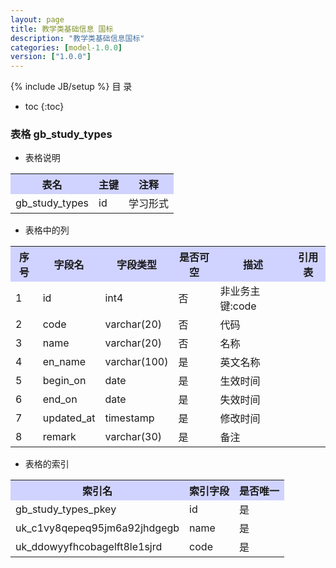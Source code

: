```yaml
---
layout: page
title: 教学类基础信息 国标
description: "教学类基础信息国标"
categories: [model-1.0.0]
version: ["1.0.0"]
---
```

{% include JB/setup %}
 目  录

* toc
{:toc}



### 表格 gb_study_types

  * 表格说明

<table class="table table-bordered table-striped table-condensed">
<tr><th style="background-color:#D0D3FF">表名</th><th style="background-color:#D0D3FF">主键</th><th style="background-color:#D0D3FF">注释</th>  </tr>
<tr><td>gb_study_types</td><td>id</td><td>学习形式</td>  </tr>
</table>

  * 表格中的列

<table class="table table-bordered table-striped table-condensed">
<tr><th style="background-color:#D0D3FF">序号</th><th style="background-color:#D0D3FF">字段名</th><th style="background-color:#D0D3FF">字段类型</th><th style="background-color:#D0D3FF">是否可空</th><th style="background-color:#D0D3FF">描述</th><th style="background-color:#D0D3FF">引用表</th>  </tr>
<tr><td>1</td><td>id</td><td>int4</td><td>否</td><td>非业务主键:code</td><td></td>  </tr>
<tr><td>2</td><td>code</td><td>varchar(20)</td><td>否</td><td>代码</td><td></td>  </tr>
<tr><td>3</td><td>name</td><td>varchar(20)</td><td>否</td><td>名称</td><td></td>  </tr>
<tr><td>4</td><td>en_name</td><td>varchar(100)</td><td>是</td><td>英文名称</td><td></td>  </tr>
<tr><td>5</td><td>begin_on</td><td>date</td><td>是</td><td>生效时间</td><td></td>  </tr>
<tr><td>6</td><td>end_on</td><td>date</td><td>是</td><td>失效时间</td><td></td>  </tr>
<tr><td>7</td><td>updated_at</td><td>timestamp</td><td>是</td><td>修改时间</td><td></td>  </tr>
<tr><td>8</td><td>remark</td><td>varchar(30)</td><td>是</td><td>备注</td><td></td>  </tr>
</table>

 
  * 表格的索引

<table class="table table-bordered table-striped table-condensed">
  <tr>
<th style="background-color:#D0D3FF">索引名</th><th style="background-color:#D0D3FF">索引字段</th><th style="background-color:#D0D3FF">是否唯一</th>  </tr>
<tr><td>gb_study_types_pkey</td><td>id&nbsp;</td><td>是</td>  </tr>
<tr><td>uk_c1vy8qepeq95jm6a92jhdgegb</td><td>name&nbsp;</td><td>是</td>  </tr>
<tr><td>uk_ddowyyfhcobagelft8le1sjrd</td><td>code&nbsp;</td><td>是</td>  </tr>
</table>
